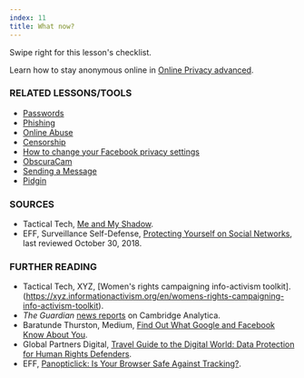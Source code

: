 ```yaml
---
index: 11
title: What now?
---
```

Swipe right for this lesson's checklist.

Learn how to stay anonymous online in [Online Privacy advanced](umbrella://communications/online-privacy/advanced).

### RELATED LESSONS/TOOLS

*   [Passwords](umbrella://information/passwords)
*	[Phishing](umbrella://communications/phishing)
*   [Online Abuse](umbrella://communications/online-abuse)
*   [Censorship](umbrella://communications/censorship)
*   [How to change your Facebook privacy settings](umbrella://tools/other/s_facebook.md)
*   [ObscuraCam](umbrella://tools/messaging/s_obscuracam.md)
*   [Sending a Message](umbrella://communications/sending-a-message)
*   [Pidgin](umbrella://tools/messaging/s_pidgin.md)

### SOURCES

*	Tactical Tech, [Me and My Shadow](https://myshadow.org/).
*   EFF, Surveillance Self-Defense, [Protecting Yourself on Social Networks](https://ssd.eff.org/en/module/protecting-yourself-social-networks), last reviewed October 30, 2018. 

### FURTHER READING

*	Tactical Tech, XYZ, [Women's rights campaigning info-activism toolkit].(https://xyz.informationactivism.org/en/womens-rights-campaigning-info-activism-toolkit).
* *The Guardian* [news reports](https://www.theguardian.com/uk-news/cambridge-analytica) on Cambridge Analytica.
*	Baratunde Thurston, Medium, [Find Out What Google and Facebook Know About You](https://medium.com/s/trustissues/find-out-what-google-and-facebook-know-about-you-31d0fa6d7b61).
*	Global Partners Digital, [Travel Guide to the Digital World: Data Protection for Human Rights Defenders](https://www.gp-digital.org/wp-content/uploads/2018/07/travelguidetodataprotection.pdf).
* EFF, [Panopticlick: Is Your Browser Safe Against Tracking?](https://panopticlick.eff.org/).